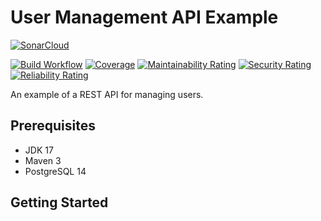 
# User Management API Example

[![SonarCloud](https://sonarcloud.io/images/project_badges/sonarcloud-black.svg)](https://sonarcloud.io/summary/new_code?id=andrewjfei_user-management-api-example)

[![Build Workflow](https://github.com/andrewjfei/user-management-api-example/actions/workflows/build-workflow.yml/badge.svg)](https://github.com/andrewjfei/user-management-api-example/actions/workflows/build-workflow.yml)
[![Coverage](https://sonarcloud.io/api/project_badges/measure?project=andrewjfei_user-management-api-example&metric=coverage)](https://sonarcloud.io/summary/new_code?id=andrewjfei_user-management-api-example)
[![Maintainability Rating](https://sonarcloud.io/api/project_badges/measure?project=andrewjfei_user-management-api-example&metric=sqale_rating)](https://sonarcloud.io/summary/new_code?id=andrewjfei_user-management-api-example)
[![Security Rating](https://sonarcloud.io/api/project_badges/measure?project=andrewjfei_user-management-api-example&metric=security_rating)](https://sonarcloud.io/summary/new_code?id=andrewjfei_user-management-api-example)
[![Reliability Rating](https://sonarcloud.io/api/project_badges/measure?project=andrewjfei_user-management-api-example&metric=reliability_rating)](https://sonarcloud.io/summary/new_code?id=andrewjfei_user-management-api-example)

An example of a REST API for managing users.

## Prerequisites

- JDK 17
- Maven 3
- PostgreSQL 14

## Getting Started
